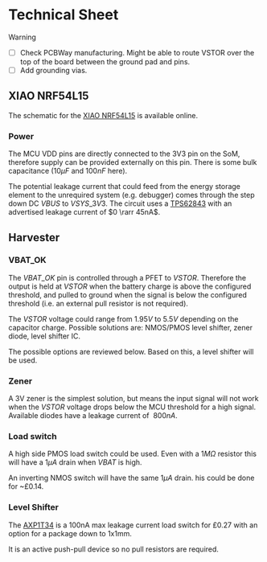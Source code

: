 # Technical Sheet

> [!warning]
> - [ ] Check PCBWay manufacturing. Might be able to route VSTOR over the top of the board between the ground pad and pins.
> - [ ] Add grounding vias.

## XIAO NRF54L15
The schematic for the [XIAO NRF54L15](https://files.seeedstudio.com/wiki/XIAO_nRF54L15/Getting_Start/nRF54L15_Schematic.pdf) is available online.

### Power
The MCU VDD pins are directly connected to the 3V3 pin on the SoM, therefore supply can be provided externally on this pin. There is some bulk capacitance ($10\mu F$ and $100nF$ here).

The potential leakage current that could feed from the energy storage element to the unrequired system (e.g. debugger) comes through the step down DC $VBUS$ to $VSYS\_3V3$. The circuit uses a [TPS62843](https://www.ti.com/lit/ds/symlink/tps62843.pdf) with an advertised leakage current of $0 \rarr 45nA$.


## Harvester
### VBAT_OK
The $VBAT\_OK$ pin is controlled through a PFET to $VSTOR$. Therefore the output is held at $VSTOR$ when the battery charge is above the configured threshold, and pulled to ground when the signal is below the configured threshold (i.e. an external pull resistor is not required).

The $VSTOR$ voltage could range from $1.95V$ to $5.5V$ depending on the capacitor charge. Possible solutions are: NMOS/PMOS level shifter, zener diode, level shifter IC.

The possible options are reviewed below. Based on this, a level shifter will be used.

### Zener
A 3V zener is the simplest solution, but means the input signal will not work when the $VSTOR$ voltage drops below the MCU threshold for a high signal. Available diodes have a leakage current of $~800nA$.

### Load switch
A high side PMOS load switch could be used. Even with a $1M\Omega$ resistor this will have a $1\mu A$ drain when $VBAT$ is high.

An inverting NMOS switch will have the same $1\mu A$ drain. his could be done for ~£0.14.


### Level Shifter
The [AXP1T34](https://www.digikey.co.uk/en/products/detail/nexperia-usa-inc/AXP1T34GMX/22216650) is a 100nA max leakage current load switch for £0.27 with an option for a package down to 1x1mm.

It is an active push-pull device so no pull resistors are required.

